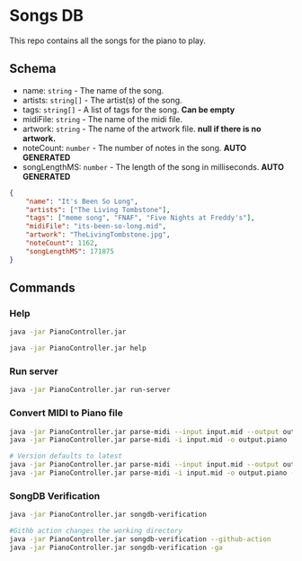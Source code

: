 # Songs DB
This repo contains all the songs for the piano to play.

## Schema
* name: `string` - The name of the song.
* artists: `string[]` - The artist(s) of the song.
* tags: `string[]` - A list of tags for the song. **Can be empty**
* midiFile: `string` - The name of the midi file.
* artwork: `string` - The name of the artwork file. **null if there is no artwork.**
* noteCount: `number` - The number of notes in the song. **AUTO GENERATED**
* songLengthMS: `number` - The length of the song in milliseconds. **AUTO GENERATED**

```json
{
    "name": "It's Been So Long",
    "artists": ["The Living Tombstone"],
    "tags": ["meme song", "FNAF", "Five Nights at Freddy's"],
    "midiFile": "its-been-so-long.mid",
    "artwork": "TheLivingTombstone.jpg",
    "noteCount": 1162,
    "songLengthMS": 171875
}
```

## Commands
### Help
```bash
java -jar PianoController.jar

java -jar PianoController.jar help
```

### Run server
```bash
java -jar PianoController.jar run-server
```

### Convert MIDI to Piano file
```bash
java -jar PianoController.jar parse-midi --input input.mid --output output.piano
java -jar PianoController.jar parse-midi -i input.mid -o output.piano

# Version defaults to latest
java -jar PianoController.jar parse-midi --input input.mid --output output.piano --version 6
java -jar PianoController.jar parse-midi -i input.mid -o output.piano -v 6
```

### SongDB Verification
```bash
java -jar PianoController.jar songdb-verification

#Githb action changes the working directory
java -jar PianoController.jar songdb-verification --github-action
java -jar PianoController.jar songdb-verification -ga
```